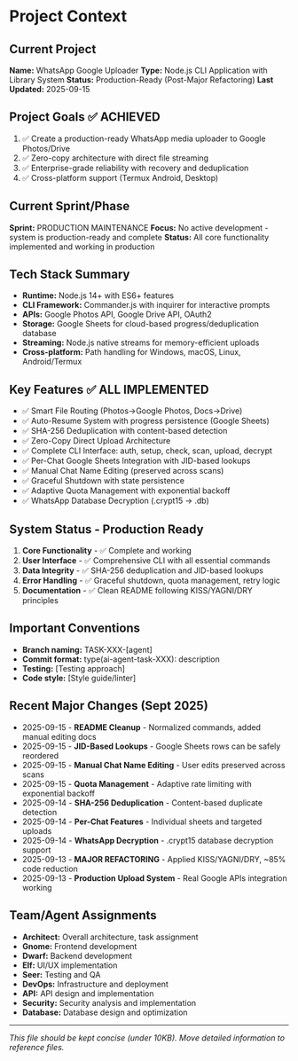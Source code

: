 # Project Context

## Current Project
**Name:** WhatsApp Google Uploader
**Type:** Node.js CLI Application with Library System
**Status:** Production-Ready (Post-Major Refactoring)
**Last Updated:** 2025-09-15

## Project Goals ✅ ACHIEVED
1. ✅ Create a production-ready WhatsApp media uploader to Google Photos/Drive
2. ✅ Zero-copy architecture with direct file streaming
3. ✅ Enterprise-grade reliability with recovery and deduplication
4. ✅ Cross-platform support (Termux Android, Desktop)

## Current Sprint/Phase
**Sprint:** PRODUCTION MAINTENANCE
**Focus:** No active development - system is production-ready and complete
**Status:** All core functionality implemented and working in production

## Tech Stack Summary
- **Runtime:** Node.js 14+ with ES6+ features
- **CLI Framework:** Commander.js with inquirer for interactive prompts
- **APIs:** Google Photos API, Google Drive API, OAuth2
- **Storage:** Google Sheets for cloud-based progress/deduplication database
- **Streaming:** Node.js native streams for memory-efficient uploads
- **Cross-platform:** Path handling for Windows, macOS, Linux, Android/Termux

## Key Features ✅ ALL IMPLEMENTED
- ✅ Smart File Routing (Photos→Google Photos, Docs→Drive)
- ✅ Auto-Resume System with progress persistence (Google Sheets)
- ✅ SHA-256 Deduplication with content-based detection
- ✅ Zero-Copy Direct Upload Architecture
- ✅ Complete CLI Interface: auth, setup, check, scan, upload, decrypt
- ✅ Per-Chat Google Sheets Integration with JID-based lookups
- ✅ Manual Chat Name Editing (preserved across scans)
- ✅ Graceful Shutdown with state persistence
- ✅ Adaptive Quota Management with exponential backoff
- ✅ WhatsApp Database Decryption (.crypt15 → .db)

## System Status - Production Ready
1. **Core Functionality** - ✅ Complete and working
2. **User Interface** - ✅ Comprehensive CLI with all essential commands
3. **Data Integrity** - ✅ SHA-256 deduplication and JID-based lookups
4. **Error Handling** - ✅ Graceful shutdown, quota management, retry logic
5. **Documentation** - ✅ Clean README following KISS/YAGNI/DRY principles

## Important Conventions
- **Branch naming:** TASK-XXX-[agent]
- **Commit format:** type(ai-agent-task-XXX): description
- **Testing:** [Testing approach]
- **Code style:** [Style guide/linter]

## Recent Major Changes (Sept 2025)
- 2025-09-15 - **README Cleanup** - Normalized commands, added manual editing docs
- 2025-09-15 - **JID-Based Lookups** - Google Sheets rows can be safely reordered
- 2025-09-15 - **Manual Chat Name Editing** - User edits preserved across scans
- 2025-09-15 - **Quota Management** - Adaptive rate limiting with exponential backoff
- 2025-09-14 - **SHA-256 Deduplication** - Content-based duplicate detection
- 2025-09-14 - **Per-Chat Features** - Individual sheets and targeted uploads
- 2025-09-14 - **WhatsApp Decryption** - .crypt15 database decryption support
- 2025-09-13 - **MAJOR REFACTORING** - Applied KISS/YAGNI/DRY, ~85% code reduction
- 2025-09-13 - **Production Upload System** - Real Google APIs integration working

## Team/Agent Assignments
- **Architect:** Overall architecture, task assignment
- **Gnome:** Frontend development
- **Dwarf:** Backend development
- **Elf:** UI/UX implementation
- **Seer:** Testing and QA
- **DevOps:** Infrastructure and deployment
- **API:** API design and implementation
- **Security:** Security analysis and implementation
- **Database:** Database design and optimization

---
*This file should be kept concise (under 10KB). Move detailed information to reference files.*